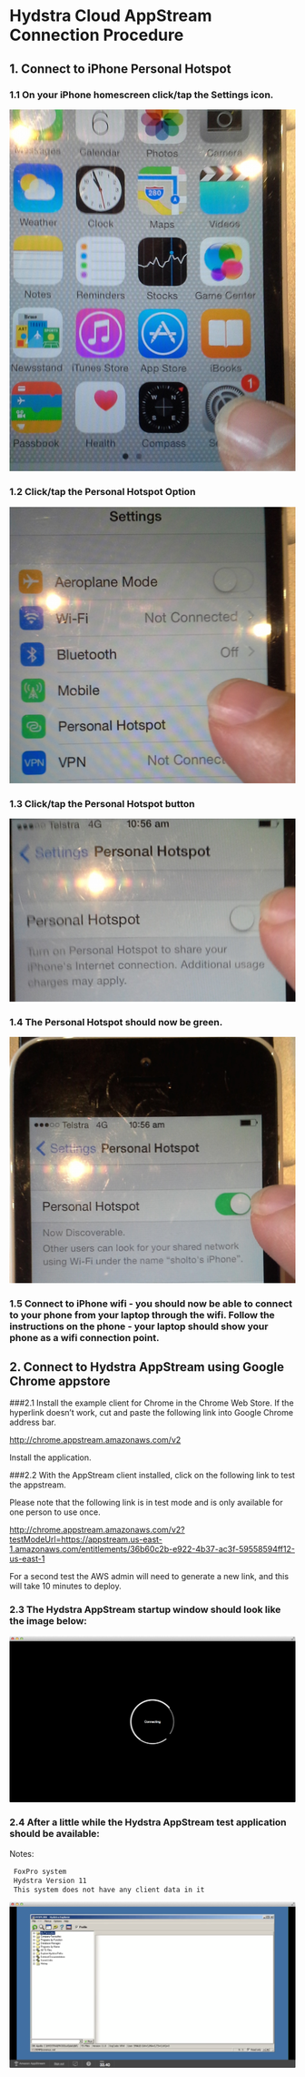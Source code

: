 # Hydstra Cloud AppStream Connection Procedure 

## 1. Connect to iPhone Personal Hotspot
### 1.1 On your iPhone homescreen click/tap the Settings icon.

![Settings](/images/Settings.jpg)

### 1.2 Click/tap the Personal Hotspot Option
![PersonalHotspot](/images/PersonalHotspot.jpg)

### 1.3 Click/tap the Personal Hotspot button 
![HotspotButton](/images/HotspotButton.jpg)

### 1.4 The Personal Hotspot should now be green.
![HotspotActive](/images/HotspotActive.jpg)

### 1.5 Connect to iPhone wifi - you should now be able to connect to your phone from your laptop through the wifi. Follow the instructions on the phone -  your laptop should show your phone as a wifi connection point.

## 2. Connect to Hydstra AppStream using Google Chrome appstore

###2.1 Install the example client for Chrome in the Chrome Web Store. If the hyperlink doesn’t work, cut and paste the following link into Google Chrome address bar.

http://chrome.appstream.amazonaws.com/v2

Install the application.
	
###2.2 With the AppStream client installed, click on the following link to test the appstream.

Please note that the following link is in test mode and is only available for one person to use once. 

http://chrome.appstream.amazonaws.com/v2?testModeUrl=https://appstream.us-east-1.amazonaws.com/entitlements/36b60c2b-e922-4b37-ac3f-59558594ff12-us-east-1

For a second test the AWS admin will need to generate a new link, and this will take 10 minutes to deploy.


### 2.3 The Hydstra AppStream startup window should look like the image below:

![Connecting](/images/ConnectingToAppStream.png)


### 2.4 After a little while the Hydstra AppStream test application should be available:

Notes:
``` 
 FoxPro system
 Hydstra Version 11
 This system does not have any client data in it   

```

![Hydstra](/images/Hydstra.png)

